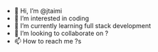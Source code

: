 - 👋 Hi, I’m @jtaimi
- 👀 I’m interested in coding
- 🌱 I’m currently learning full stack development
- 💞️ I’m looking to collaborate on ?
- 📫 How to reach me ?s

<!---
jtaimi/jtaimi is a ✨ special ✨ repository because its `README.md` (this file) appears on your GitHub profile.
You can click the Preview link to take a look at your changes.
--->

